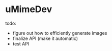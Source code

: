 # uMimeDev

todo:
- figure out how to efficiently generate images
- finalize API (make it automatic)
- test API
